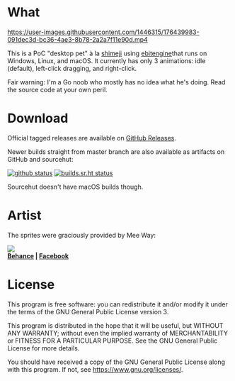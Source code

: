 # What

https://user-images.githubusercontent.com/1446315/176439983-091dec3d-bc36-4ae3-8b78-2a2a7f11e90d.mp4

This is a PoC "desktop pet" à la [shimeji][1] using [ebitengine][2]that runs on
Windows, Linux, and macOS. It currently has only 3 animations: idle (default),
left-click dragging, and right-click.

Fair warning: I'm a Go noob who mostly has no idea what he's doing.
Read the source code at your own peril.

# Download

Official tagged releases are available on [GitHub Releases][5].

Newer builds straight from master branch are also available as artifacts on
GitHub and sourcehut:

[![github status](https://github.com/nhanb/shark/actions/workflows/main.yml/badge.svg)][gh]
[![builds.sr.ht status](https://builds.sr.ht/~nhanb/shark/commits/master.svg)][srht]

Sourcehut doesn't have macOS builds though.

# Artist

The sprites were graciously provided by Mee Way:

![](https://user-images.githubusercontent.com/1446315/176449384-7a06250d-7dfe-4371-b998-707ddbda66b1.jpg)  
**[Behance][3] | [Facebook][4]**

# License

This program is free software: you can redistribute it and/or modify it under
the terms of the GNU General Public License version 3.

This program is distributed in the hope that it will be useful, but WITHOUT ANY
WARRANTY; without even the implied warranty of MERCHANTABILITY or FITNESS FOR A
PARTICULAR PURPOSE. See the GNU General Public License for more details.

You should have received a copy of the GNU General Public License along with
this program. If not, see <https://www.gnu.org/licenses/>.

[1]: https://shimejis.xyz/
[2]: https://ebiten.org/
[3]: https://www.behance.net/meeway/projects
[4]: https://www.facebook.com/meexway
[5]: https://github.com/nhanb/shark/releases/latest

[srht]: https://builds.sr.ht/~nhanb/shark/commits/master
[gh]: https://github.com/nhanb/shark/actions/workflows/main.yml
